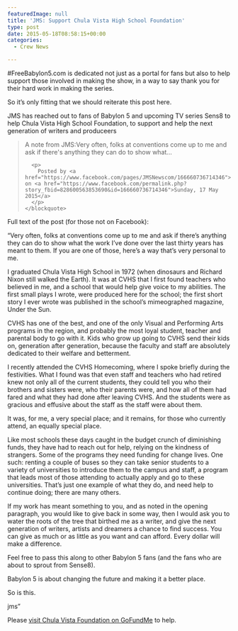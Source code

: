 ```yaml
---
featuredImage: null
title: 'JMS: Support Chula Vista High School Foundation'
type: post
date: 2015-05-18T08:58:15+00:00
categories:
  - Crew News

---
```

#FreeBabylon5.com is dedicated not just as a portal for fans but also to help support those involved in making the show, in a way to say thank you for their hard work in making the series.

So it&#8217;s only fitting that we should reiterate this post here.

JMS has reached out to fans of Babylon 5 and upcoming TV series Sens8 to help Chula Vista High School Foundation, to support and help the next generation of writers and produceers

<div id="fb-root">
</div>

<div class="fb-post" data-href="https://www.facebook.com/permalink.php?story_fbid=828600563853690&id=166660736714346" data-width="500">
  <div class="fb-xfbml-parse-ignore">
    <blockquote cite="https://www.facebook.com/permalink.php?story_fbid=828600563853690&id=166660736714346">
      <p>
        A note from JMS:Very often, folks at conventions come up to me and ask if there's anything they can do to show what&#8230;
      </p>

      <p>
        Posted by <a href="https://www.facebook.com/pages/JMSNewscom/166660736714346">JMSNews.com</a> on <a href="https://www.facebook.com/permalink.php?story_fbid=828600563853690&id=166660736714346">Sunday, 17 May 2015</a>
      </p>
    </blockquote>
  </div>
</div>

Full text of the post (for those not on Facebook):

&#8220;Very often, folks at conventions come up to me and ask if there&#8217;s anything they can do to show what the work I&#8217;ve done over the last thirty years has meant to them. If you are one of those, here&#8217;s a way that&#8217;s very personal to me.

I graduated Chula Vista High School in 1972 (when dinosaurs and Richard Nixon still walked the Earth). It was at CVHS that I first found teachers who believed in me, and a school that would help give voice to my abilities. The first small plays I wrote, were produced here for the school; the first short story I ever wrote was published in the school&#8217;s mimeographed magazine, Under the Sun.

CVHS has one of the best, and one of the only Visual and Performing Arts programs in the region, and probably the most loyal student, teacher and parental body to go with it. Kids who grow up going to CVHS send their kids on, generation after generation, because the faculty and staff are absolutely dedicated to their welfare and betterment.

I recently attended the CVHS Homecoming, where I spoke briefly during the festivities. What I found was that even staff and teachers who had retired knew not only all of the current students, they could tell you who their brothers and sisters were, who their parents were, and how all of them had fared and what they had done after leaving CVHS. And the students were as gracious and effusive about the staff as the staff were about them.

It was, for me, a very special place; and it remains, for those who currently attend, an equally special place.

Like most schools these days caught in the budget crunch of diminishing funds, they have had to reach out for help, relying on the kindness of strangers. Some of the programs they need funding for change lives. One such: renting a couple of buses so they can take senior students to a variety of universities to introduce them to the campus and staff, a program that leads most of those attending to actually apply and go to these universities. That&#8217;s just one example of what they do, and need help to continue doing; there are many others.

If my work has meant something to you, and as noted in the opening paragraph, you would like to give back in some way, then I would ask you to water the roots of the tree that birthed me as a writer, and give the next generation of writers, artists and dreamers a chance to find success. You can give as much or as little as you want and can afford. Every dollar will make a difference.

Feel free to pass this along to other Babylon 5 fans (and the fans who are about to sprout from Sense8).

Babylon 5 is about changing the future and making it a better place.

So is this.

jms&#8221;

Please [visit Chula Vista Foundation on GoFundMe][1] to help.

 [1]: http://www.gofundme.com/s857q4?fb_action_ids=10153333720682577&fb_action_types=og.shares&fb_ref=fb_cr_n

